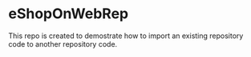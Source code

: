 # eShopOnWebRep

This repo is created to demostrate how to import an existing repository code to another repository code.
